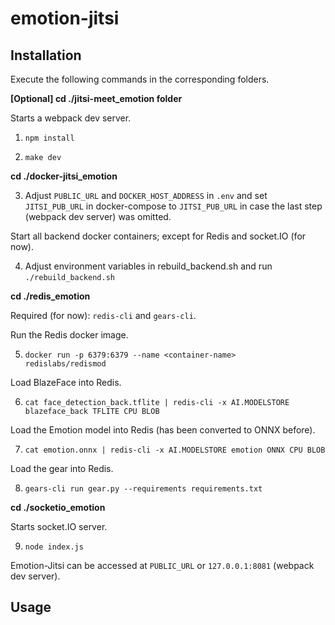 # emotion-jitsi
## Installation
Execute the following commands in the corresponding folders.

**[Optional] cd ./jitsi-meet_emotion folder**

Starts a webpack dev server. 

1. `npm install` 

2. `make dev`

**cd ./docker-jitsi_emotion**


3. Adjust `PUBLIC_URL` and `DOCKER_HOST_ADDRESS` in `.env` and set `JITSI_PUB_URL` in docker-compose to `JITSI_PUB_URL` in case the last step (webpack dev server) was omitted.

Start all backend docker containers; except for Redis and socket.IO (for now).

4. Adjust environment variables in rebuild_backend.sh and run ``./rebuild_backend.sh``


**cd ./redis_emotion**

Required (for now): `redis-cli` and `gears-cli`. 

Run the Redis docker image.

5. `docker run -p 6379:6379 --name <container-name>   redislabs/redismod`

Load BlazeFace into Redis.

6. `cat face_detection_back.tflite | redis-cli -x AI.MODELSTORE blazeface_back TFLITE CPU BLOB`


Load the Emotion model into Redis (has been converted to ONNX before).

7. `cat emotion.onnx | redis-cli -x AI.MODELSTORE emotion ONNX CPU BLOB`

Load the gear into Redis.

8. `gears-cli run gear.py --requirements requirements.txt`

**cd ./socketio_emotion**

Starts socket.IO server.

9. `node index.js`

Emotion-Jitsi can be accessed at `PUBLIC_URL` or `127.0.0.1:8081` (webpack dev server). 

## Usage
